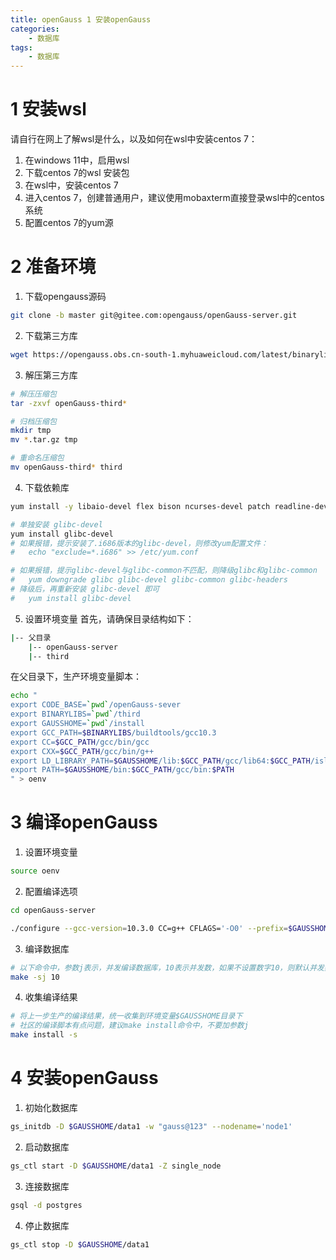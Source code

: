 ```yaml
---
title: openGauss 1 安装openGauss
categories:
    - 数据库
tags:
    - 数据库
---
```


# 1 安装wsl
请自行在网上了解wsl是什么，以及如何在wsl中安装centos 7：
1. 在windows 11中，启用wsl
2. 下载centos 7的wsl 安装包
3. 在wsl中，安装centos 7
4. 进入centos 7，创建普通用户，建议使用mobaxterm直接登录wsl中的centos系统
5. 配置centos 7的yum源

# 2 准备环境
1. 下载opengauss源码
```bash
git clone -b master git@gitee.com:opengauss/openGauss-server.git
```
2. 下载第三方库
```bash
wget https://opengauss.obs.cn-south-1.myhuaweicloud.com/latest/binarylibs/gcc10.3/openGauss-third_party_binarylibs_Centos7.6_x86_64.tar.gz
```
3. 解压第三方库
```bash
# 解压压缩包
tar -zxvf openGauss-third*

# 归档压缩包
mkdir tmp
mv *.tar.gz tmp

# 重命名压缩包
mv openGauss-third* third
```
4. 下载依赖库
```bash
yum install -y libaio-devel flex bison ncurses-devel patch readline-devel

# 单独安装 glibc-devel
yum install glibc-devel
# 如果报错，提示安装了.i686版本的glibc-devel，则修改yum配置文件：
#   echo "exclude=*.i686" >> /etc/yum.conf

# 如果报错，提示glibc-devel与glibc-common不匹配，则降级glibc和glibc-common
#   yum downgrade glibc glibc-devel glibc-common glibc-headers
# 降级后，再重新安装 glibc-devel 即可
#   yum install glibc-devel
```
5. 设置环境变量
首先，请确保目录结构如下：
```bash
|-- 父目录
    |-- openGauss-server
    |-- third
```
在父目录下，生产环境变量脚本：
```bash
echo "
export CODE_BASE=`pwd`/openGauss-sever
export BINARYLIBS=`pwd`/third
export GAUSSHOME=`pwd`/install
export GCC_PATH=$BINARYLIBS/buildtools/gcc10.3
export CC=$GCC_PATH/gcc/bin/gcc
export CXX=$GCC_PATH/gcc/bin/g++
export LD_LIBRARY_PATH=$GAUSSHOME/lib:$GCC_PATH/gcc/lib64:$GCC_PATH/isl/lib:$GCC_PATH/mpc/lib/:$GCC_PATH/mpfr/lib/:$GCC_PATH/gmp/lib/:$LD_LIBRARY_PATH
export PATH=$GAUSSHOME/bin:$GCC_PATH/gcc/bin:$PATH
" > oenv
```

# 3 编译openGauss
1. 设置环境变量
```bash
source oenv
```
2. 配置编译选项
```bash
cd openGauss-server

./configure --gcc-version=10.3.0 CC=g++ CFLAGS='-O0' --prefix=$GAUSSHOME --3rd=$BINARYLIBS --enable-debug --enable-cassert --enable-thread-safety --with-readline --without-zlib
```
3. 编译数据库
```bash
# 以下命令中，参数j表示，并发编译数据库，10表示并发数，如果不设置数字10，则默认并发数为CPU核数，即所有CPU核都参与编译，这样可能会导致系统卡住，因此最好将并发数设置为小于CPU核数的数字。我的CPU是20核，因此，将并发数设置为10
make -sj 10
```
4. 收集编译结果
```bash
# 将上一步生产的编译结果，统一收集到环境变量$GAUSSHOME目录下
# 社区的编译脚本有点问题，建议make install命令中，不要加参数j
make install -s
```

# 4 安装openGauss
1. 初始化数据库
```bash
gs_initdb -D $GAUSSHOME/data1 -w "gauss@123" --nodename='node1'
```
2. 启动数据库
```bash
gs_ctl start -D $GAUSSHOME/data1 -Z single_node
```
3. 连接数据库
```bash
gsql -d postgres
```
4. 停止数据库
```bash
gs_ctl stop -D $GAUSSHOME/data1
```
